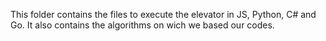 This folder contains the files to execute the elevator in JS, Python, C# and Go.
It also contains the algorithms on wich we based our codes.
